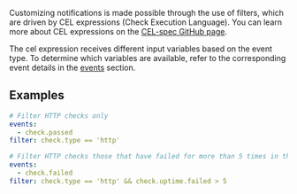 Customizing notifications is made possible through the use of filters, which are driven by CEL expressions (Check Execution Language). You can learn more about CEL expressions on the [CEL-spec GitHub page](https://github.com/google/cel-spec).

The cel expression receives different input variables based on the event type. To determine which variables are available, refer to the corresponding event details in the [events](../concepts/events.md) section.

## Examples

```yaml
# Filter HTTP checks only
events:
  - check.passed
filter: check.type == 'http'
```

```yaml
# Filter HTTP checks those that have failed for more than 5 times in the last 1 hour
events:
  - check.failed
filter: check.type == 'http' && check.uptime.failed > 5
```

